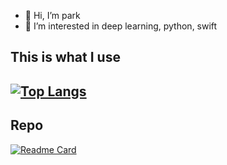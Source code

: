 - 👋 Hi, I’m park
- 👀 I’m interested in deep learning, python, swift  
## This is what I use
[![Top Langs](https://github-readme-stats.vercel.app/api/top-langs/?username=zgustn97&layout=compact&hide=jupyter%20notebook)](https://github.com/zgustn97)
---
## Repo
[![Readme Card](https://github-readme-stats.vercel.app/api/pin/?username=zgustn97&repo=upgradetodobi&show_owner=zgustn97)](https://github.com/zgustn97/upgradetodobin)


<!---
zgustn97/zgustn97 is a ✨ special ✨ repository because its `README.md` (this file) appears on your GitHub profile.
You can click the Preview link to take a look at your changes.
--->

